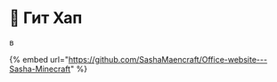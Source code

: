 # 📌 Гит Хап

в

{% embed url="https://github.com/SashaMaencraft/Office-website---Sasha-Minecraft" %}
